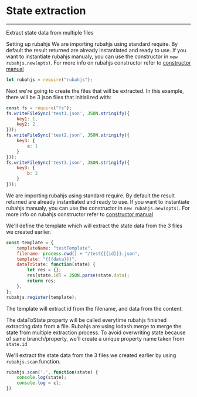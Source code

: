 # State extraction
---

Extract state data from multiple files


Setting up rubahjs
We are importing rubahjs using standard require. By default the result returned are already instantiated and
ready to use. If you want to instantiate rubahjs manualy, you can use the constructor in ```new rubahjs.new(opts)```.
For more info on rubahjs constructor refer to [constructor manual](doc/compiled/constructor.md)

```js
let rubahjs = require("rubahjs");
```




Next we're going to create the files that will be extracted. In this example, there will be 3 json files that initialized
with:

```js
const fs = require("fs");
fs.writeFileSync('test1.json', JSON.stringify({
    key1: 1,
    key2: 2
}));
fs.writeFileSync('test2.json', JSON.stringify({
    key3: {
        a: 1
    }
}));
fs.writeFileSync('test3.json', JSON.stringify({
    key3: {
        b: 2
    }
}));
```

We are importing rubahjs using standard require. By default the result returned are already instantiated and
ready to use. If you want to instantiate rubahjs manualy, you can use the constructor in ```new rubahjs.new(opts)```.
For more info on rubahjs constructor refer to [constructor manual](doc/compiled/constructor.md)


We'll define the template which will extract the state data from the 3 files we created earlier.

```js
const template = {
    templateName: "testTemplate",
    filename: process.cwd() + "/test{{{id}}}.json",
    template: "{{{data}}}",
    dataToState: function(state) {
        let res = {};
        res[state.id] = JSON.parse(state.data);
        return res;
    },
};
rubahjs.register(template);
```

The template will extract id from the filename, and data from the content.

The dataToState property will be called everytime rubahjs finished extracting data from **a** file. Rubahjs are using
lodash.merge to merge the state from multiple extraction process. To avoid overwriting state because of same branch/property,
we'll create a unique property name taken from ```state.id```


We'll extract the state data from the 3 files we created earlier by using ```rubahjs.scan``` function.

```js
rubahjs.scan('.', function(state) {
    console.log(state);
    console.log = cl;
})
```





